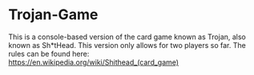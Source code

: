 # Trojan-Game

This is a console-based version of the card game known as Trojan, also known as Sh*tHead. This version only allows for two players so far.
The rules can be found here: https://en.wikipedia.org/wiki/Shithead_(card_game)
